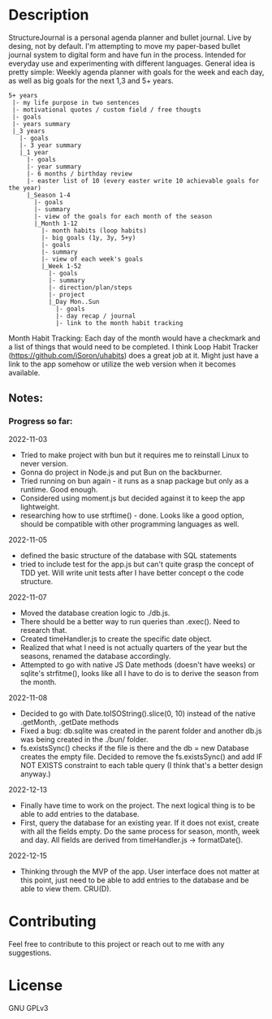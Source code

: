# Description
StructureJournal is a personal agenda planner and bullet journal. Live by desing, not by default.
I'm attempting to move my paper-based bullet journal system to digital form and have fun in the process.
Intended for everyday use and experimenting with different languages.
General idea is pretty simple: 
Weekly agenda planner with goals for the week and each day, as well as big goals for the next 1,3 and 5+ years.
```
5+ years
 |- my life purpose in two sentences
 |- motivational quotes / custom field / free thougts
 |- goals
 |- years summary
 |_3 years
   |- goals
   |- 3 year summary
   |_1 year
     |- goals
     |- year summary
     |- 6 months / birthday review
     |- easter list of 10 (every easter write 10 achievable goals for the year)
     |_Season 1-4
       |- goals
       |- summary
       |- view of the goals for each month of the season
       |_Month 1-12
         |- month habits (loop habits)
         |- big goals (1y, 3y, 5+y)
         |- goals
         |- summary
         |- view of each week's goals
         |_Week 1-52
           |- goals
           |- summary
           |- direction/plan/steps
           |- project
           |_Day Mon..Sun
             |- goals
             |- day recap / journal
             |- link to the month habit tracking
```
Month Habit Tracking:
Each day of the month would have a checkmark and a list of things that would need to be completed. I think Loop Habit Tracker (https://github.com/iSoron/uhabits) does a great job at it. Might just have a link to the app somehow or utilize the web version when it becomes available.
   
## Notes:
### Progress so far:
2022-11-03
- Tried to make project with bun but it requires me to reinstall Linux to never version.
- Gonna do project in Node.js and put Bun on the backburner.
- Tried running on bun again - it runs as a snap package but only as a runtime. Good enough.
- Considered using moment.js but decided against it to keep the app lightweight.
- researching how to use strftime() - done. Looks like a good option, should be compatible with other programming languages as well.

2022-11-05
- defined the basic structure of the database with SQL statements
- tried to include test for the app.js but can't quite grasp the concept of TDD yet. Will write unit tests after I have better concept o the code structure.

2022-11-07
- Moved the database creation logic to ./db.js. 
- There should be a better way to run queries than .exec(). Need to research that.
- Created timeHandler.js to create the specific date object.
- Realized that what I need is not actually quarters of the year but the seasons, renamed the database accordingly.
- Attempted to go with native JS Date methods (doesn't have weeks) or sqlite's strfitme(), looks like all I have to do is to derive the season from the month.

2022-11-08
- Decided to go with Date.toISOString().slice(0, 10) instead of the native .getMonth, .getDate methods
- Fixed a bug: db.sqlite was created in the parent folder and another db.js was being created in the ./bun/ folder.
- fs.existsSync() checks if the file is there and the db = new Database creates the empty file. Decided to remove the fs.existsSync() and add IF NOT EXISTS constraint to each table query (I think that's a better design anyway.)

2022-12-13
- Finally have time to work on the project. The next logical thing is to be able to add entries to the database.
- First, query the database for an existing year. If it does not exist, create with all the fields empty. Do the same process for season, month, week and day. All fields are derived from timeHandler.js -> formatDate(). 

2022-12-15
- Thinking through the MVP of the app. User interface does not matter at this point, just need to be able to add entries to the database and be able to view them. CRU(D).


# Contributing
Feel free to contribute to this project or reach out to me with any suggestions.

# License
GNU GPLv3